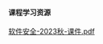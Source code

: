 <!-- tabs:start -->
#### **课程学习资源**

[软件安全-2023秋-课件.pdf](https://raw.gitmirror.com/HIT-OpenCS/CS_Courses/main/信息安全/软件安全/课程学习资源/软件安全-2023秋-课件.pdf)

<!-- tabs:end -->